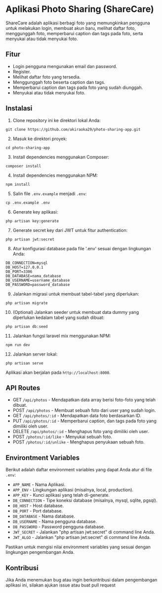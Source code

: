 # Aplikasi Photo Sharing (ShareCare)
ShareCare adalah aplikasi berbagi foto yang memungkinkan pengguna untuk melakukan login, membuat akun baru, melihat daftar foto, menggunggah foto, memperbarui caption dan tags pada foto, serta menyukai atau tidak menyukai foto.

## Fitur
- Login pengguna mengunakan email dan password.
- Register.
- Melihat daftar foto yang tersedia.
- Menggunggah foto beserta caption dan tags.
- Memperbarui caption dan tags pada foto yang sudah diunggah.
- Menyukai atau tidak menyukai foto.

## Instalasi
1. Clone repository ini ke direktori lokal Anda:
```shell
git clone https://github.com/akiraoka29/photo-sharing-app.git
```
2. Masuk ke direktori proyek:
```shell
cd photo-sharing-app
```
3. Install dependencies menggunakan Composer:
```shell
composer install
```
4. Install dependencies menggunakan NPM:
```shell
npm install
```
5. Salin file `.env.example` menjadi `.env`:
```shell
cp .env.example .env
```
6. Generate key aplikasi:
```shell
php artisan key:generate
```
7. Generate secret key dari JWT untuk fitur authentication:
```shell
php artisan jwt:secret
```
8. Atur konfigurasi database pada file '.env' sesuai dengan lingkungan Anda:
```shell
DB_CONNECTION=mysql
DB_HOST=127.0.0.1
DB_PORT=3306
DB_DATABASE=nama_database
DB_USERNAME=username_database
DB_PASSWORD=password_database
```
9. Jalankan migrasi untuk membuat tabel-tabel yang diperlukan:
```shell
php artisan migrate
```
10. (Optional) Jalankan seeder untuk membuat data dummy yang diperlukan kedalam tabel yang sudah dibuat:
```shell
php artisan db:seed
```
11. Jalankan fungsi laravel mix menggunakan NPM:
```shell
npm run dev
```
12. Jalankan server lokal:
```shell
php artisan serve
```
Aplikasi akan berjalan pada `http://localhost:8000`.

## API Routes
- GET `/api/photos` - Mendapatkan data array berisi foto-foto yang telah dibuat.
- POST `/api/photos` - Membuat sebuah foto dari user yang sudah login.
- GET `/api/photos/:id` - Mendapatkan data foto berdasarkan ID.
- PUT `/api/photos/:id` - Memperbarui caption, dan tags pada foto yang dimiliki oleh user.
- DELETE `/api/photos/:id` - Menghapus foto yang dimiliki oleh user.
- POST `/photos/:id/like` - Menyukai sebuah foto.
- POST `/photos/:id/unlike` - Menghapus penyukaan sebuah foto.

## Environtment Variables
Berikut adalah daftar environment variables yang dapat Anda atur di file `.env`:
- `APP_NAME` - Nama Aplikasi.
- `APP_ENV` - Lingkungan aplikasi (misalnya, local, production).
- `APP_KEY` - Kunci aplikasi yang telah di-generate.
- `DB_CONNECTION` - Tipe koneksi database (misalnya, mysql, sqlite, pgsql).
- `DB_HOST` - Host database.
- `DB_PORT` - Port database.
- `DB_DATABASE` - Nama database.
- `DB_USERNAME` - Nama pengguna database.
- `DB_PASSWORD` - Password pengguna database.
- `JWT_SECRET` - Jalankan "php artisan jwt:secret" di command line Anda. 
- `JWT_ALGO` - Jalankan "php artisan jwt:secret" di command line Anda. 

Pastikan untuk mengisi nilai environment variables yang sesuai dengan lingkungan pengembangan Anda.

## Kontribusi
Jika Anda menemukan bug atau ingin berkontribusi dalam pengembangan aplikasi ini, silakan ajukan issue atau buat pull request

